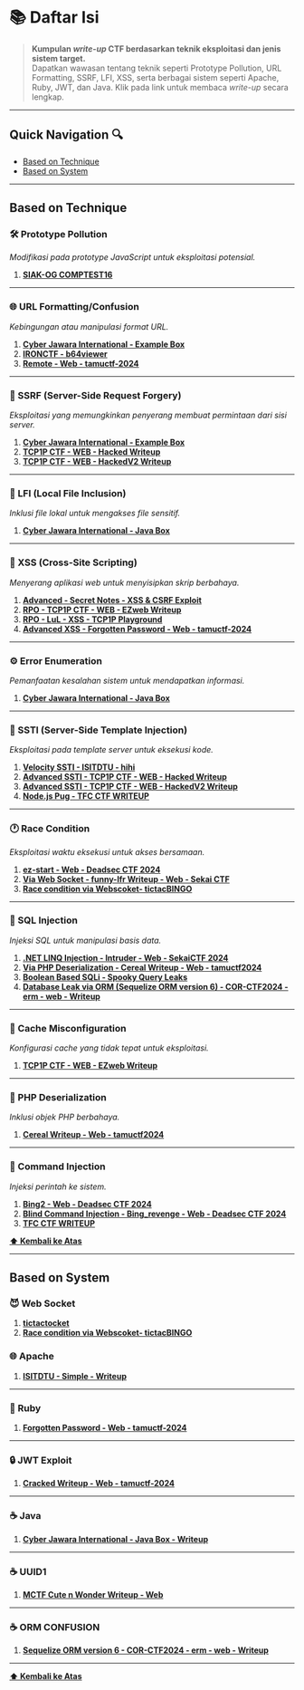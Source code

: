 # 📚 Daftar Isi 

> **Kumpulan *write-up* CTF berdasarkan teknik eksploitasi dan jenis sistem target.**  
> Dapatkan wawasan tentang teknik seperti Prototype Pollution, URL Formatting, SSRF, LFI, XSS, serta berbagai sistem seperti Apache, Ruby, JWT, dan Java. Klik pada link untuk membaca *write-up* secara lengkap.

---

## Quick Navigation 🔍
- [Based on Technique](#based-on-technique)
- [Based on System](#based-on-system)

---

## Based on Technique

### 🛠 Prototype Pollution  
_Modifikasi pada prototype JavaScript untuk eksploitasi potensial._

1. **[SIAK-OG COMPTEST16](https://github.com/byf1sh/CTF-WriteUps/tree/main/Compfest%20-%20Writeup/H%20-%20day/Web/SIAK%20OG)**

---

### 🌐 URL Formatting/Confusion  
_Kebingungan atau manipulasi format URL._

1. **[Cyber Jawara International - Example Box](https://github.com/byf1sh/CTF-WriteUps/tree/main/Cyberjawara%20International%202024/Web/Example%20Box)**
2. **[IRONCTF - b64viewer](https://github.com/byf1sh/CTF-WriteUps/tree/main/IRON%20CTF%20-%20Writeup/b64viewer)**
3. **[Remote - Web - tamuctf-2024](https://github.com/byf1sh/CTF-WriteUps/tree/main/tamuctf2024-Writeup/Web/Remote)**

---

### 🌉 SSRF (Server-Side Request Forgery)  
_Eksploitasi yang memungkinkan penyerang membuat permintaan dari sisi server._

1. **[Cyber Jawara International - Example Box](https://github.com/byf1sh/CTF-WriteUps/tree/main/Cyberjawara%20International%202024/Web/Example%20Box)**
2. **[TCP1P CTF - WEB - Hacked Writeup](https://github.com/byf1sh/CTF-WriteUps/tree/main/TCP1P-CTF2024/Web/Hacked)**
3. **[TCP1P CTF - WEB - HackedV2 Writeup](https://github.com/byf1sh/CTF-WriteUps/tree/main/TCP1P-CTF2024/Web/HackedV2)**

---

### 📄 LFI (Local File Inclusion)  
_Inklusi file lokal untuk mengakses file sensitif._

1. **[Cyber Jawara International - Java Box](https://github.com/byf1sh/CTF-WriteUps/tree/main/Cyberjawara%20International%202024/Web/web-javabox)**

---

### 🔐 XSS (Cross-Site Scripting)  
_Menyerang aplikasi web untuk menyisipkan skrip berbahaya._

1. **[Advanced - Secret Notes - XSS & CSRF Exploit](https://github.com/byf1sh/CTF-WriteUps/tree/main/IRON%20CTF%20-%20Writeup/secret%20notes)**
2. **[RPO - TCP1P CTF - WEB - EZweb Writeup](https://github.com/byf1sh/CTF-WriteUps/blob/main/TCP1P-CTF2024/Web/EZWeb/TCP1P%20CTF%20-%20WEB%20-%20HackedV2%20Writeup.md)**
3. **[RPO - LuL - XSS - TCP1P Playground](https://github.com/byf1sh/CTF-WriteUps/tree/main/TCP1P-Playground/LuL)**
4. **[Advanced XSS - Forgotten Password - Web - tamuctf-2024](https://github.com/byf1sh/CTF-WriteUps/tree/main/tamuctf2024-Writeup/Web/Imposter)**

---

### ⚙️ Error Enumeration  
_Pemanfaatan kesalahan sistem untuk mendapatkan informasi._

1. **[Cyber Jawara International - Java Box](https://github.com/byf1sh/CTF-WriteUps/tree/main/Cyberjawara%20International%202024/Web/web-javabox)**

---

### 🧪 SSTI (Server-Side Template Injection)  
_Eksploitasi pada template server untuk eksekusi kode._

1. **[Velocity SSTI - ISITDTU - hihi](https://github.com/byf1sh/CTF-WriteUps/tree/main/ISITDTU%20CTF%20-%20Writeup/hihi)**
2. **[Advanced SSTI - TCP1P CTF - WEB - Hacked Writeup](https://github.com/byf1sh/CTF-WriteUps/tree/main/TCP1P-CTF2024/Web/Hacked)**
3. **[Advanced SSTI - TCP1P CTF - WEB - HackedV2 Writeup](https://github.com/byf1sh/CTF-WriteUps/tree/main/TCP1P-CTF2024/Web/HackedV2)**
4. **[Node.js Pug - TFC CTF WRITEUP](https://github.com/byf1sh/CTF-WriteUps/tree/main/TFCCTF%20-%20Writeup/Greetings)**

---

### 🕐 Race Condition  
_Eksploitasi waktu eksekusi untuk akses bersamaan._

1. **[ez-start - Web - Deadsec CTF 2024](https://github.com/byf1sh/CTF-WriteUps/tree/main/DeadsecCTF2024/Web/ezstart)**
2. **[Via Web Socket - funny-lfr Writeup - Web - Sekai CTF](https://github.com/byf1sh/CTF-WriteUps/tree/main/SekaiCTF%20-%202024/Web/funny-lfr#funny-lfr-writeup---web---sekai-ctf)**
3. **[Race condition via Webscoket- tictacBINGO](https://github.com/byf1sh/CTF-WriteUps/tree/main/USCctf%20-%20Writeup/tictacbingo)**

---

### 💾 SQL Injection  
_Injeksi SQL untuk manipulasi basis data._

1. **[.NET LINQ Injection - Intruder - Web - SekaiCTF 2024](https://github.com/byf1sh/CTF-WriteUps/tree/main/SekaiCTF%20-%202024/Web/Intruder)**
2. **[Via PHP Deserialization - Cereal Writeup - Web - tamuctf2024](https://github.com/byf1sh/CTF-WriteUps/tree/main/tamuctf2024-Writeup/Web/Cereal)**
3. **[Boolean Based SQLi - Spooky Query Leaks](https://github.com/byf1sh/CTF-WriteUps/tree/main/USCctf%20-%20Writeup/Spooky%20Quert%20Leaks)**
4. **[Database Leak via ORM (Sequelize ORM version 6) - COR-CTF2024 - erm - web - Writeup](https://github.com/byf1sh/CTF-WriteUps/tree/main/corctf-2024%20-%20writeup/erm)**

---

### 💼 Cache Misconfiguration  
_Konfigurasi cache yang tidak tepat untuk eksploitasi._

1. **[TCP1P CTF - WEB - EZweb Writeup](https://github.com/byf1sh/CTF-WriteUps/blob/main/TCP1P-CTF2024/Web/EZWeb/TCP1P%20CTF%20-%20WEB%20-%20HackedV2%20Writeup.md)**

---

### 🧩 PHP Deserialization  
_Inklusi objek PHP berbahaya._

1. **[Cereal Writeup - Web - tamuctf2024](https://github.com/byf1sh/CTF-WriteUps/tree/main/tamuctf2024-Writeup/Web/Cereal)**

---

### 🔌 Command Injection  
_Injeksi perintah ke sistem._

1. **[Bing2 - Web - Deadsec CTF 2024](https://github.com/byf1sh/CTF-WriteUps/tree/main/DeadsecCTF2024/Web/Bing2)**
2. **[Blind Command Injection - Bing_revenge - Web - Deadsec CTF 2024](https://github.com/byf1sh/CTF-WriteUps/tree/main/DeadsecCTF2024/Web/Bing_revenge)**
3. **[TFC CTF WRITEUP](https://github.com/byf1sh/CTF-WriteUps/tree/main/TFCCTF%20-%20Writeup/Safe%20Content)**

**[⬆ Kembali ke Atas](#daftar-isi)**

---

## Based on System

### 😈 Web Socket
1. **[tictactocket](https://github.com/byf1sh/CTF-WriteUps/tree/main/USCctf%20-%20Writeup/tictactoe)**
2. **[Race condition via Webscoket- tictacBINGO](https://github.com/byf1sh/CTF-WriteUps/tree/main/USCctf%20-%20Writeup/tictacbingo)**

### 🌐 Apache
1. **[ISITDTU - Simple - Writeup](https://github.com/byf1sh/CTF-WriteUps/tree/main/ISITDTU%20CTF%20-%20Writeup/Simple)**

---

### 💎 Ruby
1. **[Forgotten Password - Web - tamuctf-2024](https://github.com/byf1sh/CTF-WriteUps/tree/main/tamuctf2024-Writeup/Web/Forgotten-Password)**

---

### 🔒 JWT Exploit
1. **[Cracked Writeup - Web - tamuctf-2024](https://github.com/byf1sh/CTF-WriteUps/tree/main/tamuctf2024-Writeup/Web/cracked)**

---

### ☕ Java
1. **[Cyber Jawara International - Java Box - Writeup](https://github.com/byf1sh/CTF-WriteUps/tree/main/Cyberjawara%20International%202024/Web/web-javabox)**

---

### ☕ UUID1
1. **[MCTF Cute n Wonder Writeup - Web](https://github.com/byf1sh/CTF-WriteUps/tree/main/MCTF%20-%20Writeup/Cute%20n%20Wonder)**

---

### ☕ ORM CONFUSION
1. **[Sequelize ORM version 6 - COR-CTF2024 - erm - web - Writeup](https://github.com/byf1sh/CTF-WriteUps/tree/main/corctf-2024%20-%20writeup/erm)**

---
**[⬆ Kembali ke Atas](#daftar-isi)**

